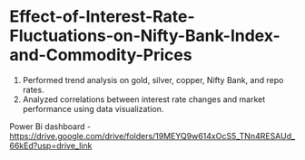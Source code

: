# Effect-of-Interest-Rate-Fluctuations-on-Nifty-Bank-Index-and-Commodity-Prices

1. Performed trend analysis on gold, silver, copper, Nifty Bank, and repo rates.
2. Analyzed correlations between interest rate changes and market performance using data visualization.


Power Bi dashboard - https://drive.google.com/drive/folders/19MEYQ9w614xOcS5_TNn4RESAUd_66kEd?usp=drive_link
